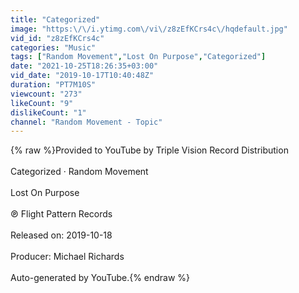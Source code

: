 ```yaml
---
title: "Categorized"
image: "https:\/\/i.ytimg.com\/vi\/z8zEfKCrs4c\/hqdefault.jpg"
vid_id: "z8zEfKCrs4c"
categories: "Music"
tags: ["Random Movement","Lost On Purpose","Categorized"]
date: "2021-10-25T18:26:35+03:00"
vid_date: "2019-10-17T10:40:48Z"
duration: "PT7M10S"
viewcount: "273"
likeCount: "9"
dislikeCount: "1"
channel: "Random Movement - Topic"
---
```

{% raw %}Provided to YouTube by Triple Vision Record Distribution<br /><br />Categorized · Random Movement<br /><br />Lost On Purpose<br /><br />℗ Flight Pattern Records<br /><br />Released on: 2019-10-18<br /><br />Producer: Michael Richards<br /><br />Auto-generated by YouTube.{% endraw %}
